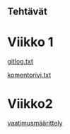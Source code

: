 ## Tehtävät
# Viikko 1


[gitlog.txt](https://github.com/emmastrom/ot-harjoitustyo/blob/main/laskarit/gitlog.txt)

[komentorivi.txt](https://github.com/emmastrom/ot-harjoitustyo/blob/main/laskarit/komentorivi.txt)


# Viikko2


[vaatimusmäärittely](https://github.com/emmastrom/ot-harjoitustyo/blob/main/dokumentaatio/vaatimusmaarittely.md)
